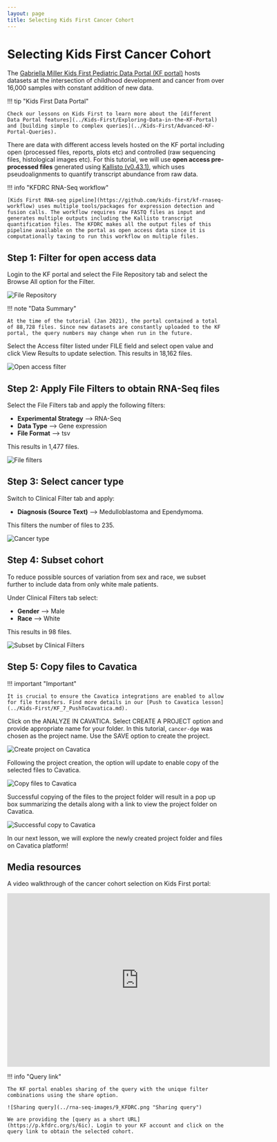```yaml
---
layout: page
title: Selecting Kids First Cancer Cohort
---
```


Selecting Kids First Cancer Cohort
====================================

The [Gabriella Miller Kids First Pediatric Data Portal (KF portal)](https://kidsfirstdrc.org) hosts datasets at the intersection of childhood development and cancer from over 16,000 samples with constant addition of new data.

!!! tip "Kids First Data Portal"

    Check our lessons on Kids First to learn more about the [different Data Portal features](../Kids-First/Exploring-Data-in-the-KF-Portal) and [building simple to complex queries](../Kids-First/Advanced-KF-Portal-Queries).

There are data with different access levels hosted on the KF portal including open (processed files, reports, plots etc) and controlled (raw sequencing files, histological images etc). For this tutorial, we will use **open access pre-processed files** generated using [Kallisto (v0.43.1)](http://pachterlab.github.io/kallisto//releases/2017/03/20/v0.43.1), which uses pseudoalignments to quantify transcript abundance from raw data.

!!! info "KFDRC RNA-Seq workflow"

    [Kids First RNA-seq pipeline](https://github.com/kids-first/kf-rnaseq-workflow) uses multiple tools/packages for expression detection and fusion calls. The workflow requires raw FASTQ files as input and generates multiple outputs including the Kallisto transcript quantification files. The KFDRC makes all the output files of this pipeline available on the portal as open access data since it is computationally taxing to run this workflow on multiple files.

## Step 1: Filter for open access data

Login to the KF portal and select the <span class="highlight_txt">File Repository</span> tab and select the <span class="highlight_txt">Browse All</span> option for the Filter.

![File Repository](../rna-seq-images/1_KFDRC.png "File Repository")

!!! note "Data Summary"

    At the time of the tutorial (Jan 2021), the portal contained a total of 88,728 files. Since new datasets are constantly uploaded to the KF portal, the query numbers may change when run in the future.

Select the <span class="highlight_txt">Access</span> filter listed under <span class="highlight_txt">FILE</span> field and select open value and click <span class="highlight_txt">View Results</span> to update selection. This results in 18,162 files.

![Open access filter](../rna-seq-images/2_KFDRC.png "Open access filter")

## Step 2: Apply File Filters to obtain RNA-Seq files

Select the <span class="highlight_txt">File Filters</span> tab and apply the following filters:

* **Experimental Strategy** --> RNA-Seq
* **Data Type** --> Gene expression
* **File Format** --> tsv

This results in 1,477 files.

![File filters](../rna-seq-images/3_KFDRC.png "File filters")

## Step 3: Select cancer type

Switch to <span class="highlight_txt">Clinical Filter</span> tab and apply:

* **Diagnosis (Source Text)** --> Medulloblastoma and Ependymoma.

This filters the number of files to 235.

![Cancer type](../rna-seq-images/4_KFDRC.png "Cancer type")

## Step 4: Subset cohort

To reduce possible sources of variation from sex and race, we subset further to include data from only white male patients.

Under <span class="highlight_txt">Clinical Filters</span> tab select:

* **Gender** --> Male
* **Race** --> White

This results in 98 files.

![Subset by Clinical Filters](../rna-seq-images/5_KFDRC.png "Subset by Clinical Filters")

## Step 5: Copy files to Cavatica

!!! important "Important"

    It is crucial to ensure the Cavatica integrations are enabled to allow for file transfers. Find more details in our [Push to Cavatica lesson](../Kids-First/KF_7_PushToCavatica.md).

Click on the <span class="highlight_txt">ANALYZE IN CAVATICA</span>. Select <span class="highlight_txt">CREATE A PROJECT</span> option and provide appropriate name for your folder. In this tutorial, `cancer-dge` was chosen as the project name. Use the <span class="highlight_txt">SAVE</span> option to create the project.

![Create project on Cavatica](../rna-seq-images/6_KFDRC.png "Create project on Cavatica")

Following the project creation, the option will update to enable copy of the selected files to Cavatica.

![Copy files to Cavatica](../rna-seq-images/7_KFDRC.png "Copy files to Cavatica")

Successful copying of the files to the project folder will result in a pop up box summarizing the details along with a link to view the project folder on Cavatica.

![Successful copy to Cavatica](../rna-seq-images/8_KFDRC.png "Successful copy to Cavatica")

In our next lesson, we will explore the newly created project folder and files on Cavatica platform!

## Media resources

A video walkthrough of the cancer cohort selection on Kids First portal:

<iframe id="kaltura_player" src="https://cdnapisec.kaltura.com/p/1770401/sp/177040100/embedIframeJs/uiconf_id/29032722/partner_id/1770401?iframeembed=true&playerId=kaltura_player&entry_id=1_1568tbw7&flashvars[mediaProtocol]=rtmp&amp;flashvars[streamerType]=rtmp&amp;flashvars[streamerUrl]=rtmp://www.kaltura.com:1935&amp;flashvars[rtmpFlavors]=1&amp;flashvars[localizationCode]=en&amp;flashvars[leadWithHTML5]=true&amp;flashvars[sideBarContainer.plugin]=true&amp;flashvars[sideBarContainer.position]=left&amp;flashvars[sideBarContainer.clickToClose]=true&amp;flashvars[chapters.plugin]=true&amp;flashvars[chapters.layout]=vertical&amp;flashvars[chapters.thumbnailRotator]=false&amp;flashvars[streamSelector.plugin]=true&amp;flashvars[EmbedPlayer.SpinnerTarget]=videoHolder&amp;flashvars[dualScreen.plugin]=true&amp;flashvars[mediaProxy.mediaPlayTo]=79&amp;flashvars[Kaltura.addCrossoriginToIframe]=true&amp;&wid=1_mx53rd98" width="608" height="402" allowfullscreen webkitallowfullscreen mozAllowFullScreen allow="autoplay *; fullscreen *; encrypted-media *" sandbox="allow-forms allow-same-origin allow-scripts allow-top-navigation allow-pointer-lock allow-popups allow-modals allow-orientation-lock allow-popups-to-escape-sandbox allow-presentation allow-top-navigation-by-user-activation" frameborder="0" title="Kaltura Player"></iframe>

!!! info "Query link"

    The KF portal enables sharing of the query with the unique filter combinations using the share option.

    ![Sharing query](../rna-seq-images/9_KFDRC.png "Sharing query")

    We are providing the [query as a short URL](https://p.kfdrc.org/s/6ic). Login to your KF account and click on the query link to obtain the selected cohort.  
